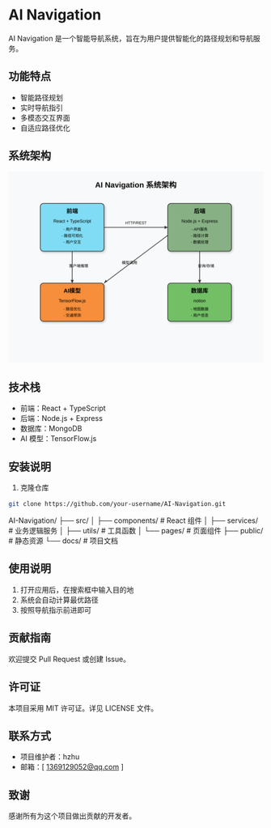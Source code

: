 # AI Navigation

AI Navigation 是一个智能导航系统，旨在为用户提供智能化的路径规划和导航服务。

## 功能特点

- 智能路径规划
- 实时导航指引
- 多模态交互界面
- 自适应路径优化

## 系统架构

![AI Navigation 系统架构](./public/architecture.svg)

## 技术栈

- 前端：React + TypeScript
- 后端：Node.js + Express
- 数据库：MongoDB
- AI 模型：TensorFlow.js

## 安装说明

1. 克隆仓库

```bash
git clone https://github.com/your-username/AI-Navigation.git
```

AI-Navigation/
├── src/
│ ├── components/ # React 组件
│ ├── services/ # 业务逻辑服务
│ ├── utils/ # 工具函数
│ └── pages/ # 页面组件
├── public/ # 静态资源
└── docs/ # 项目文档

## 使用说明

1. 打开应用后，在搜索框中输入目的地
2. 系统会自动计算最优路径
3. 按照导航指示前进即可

## 贡献指南

欢迎提交 Pull Request 或创建 Issue。

## 许可证

本项目采用 MIT 许可证。详见 LICENSE 文件。

## 联系方式

- 项目维护者：hzhu
- 邮箱：[ 1369129052@qq.com ]

## 致谢

感谢所有为这个项目做出贡献的开发者。
